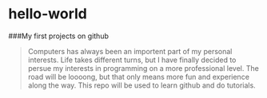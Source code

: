 # hello-world
###My first projects on github
>Computers has always been an importent part of my personal interests. Life takes different turns, but I have 
>finally decided to persue my interests in programming on a more professional level. The road will be loooong, but
>that only means more fun and experience along the way.
>This repo will be used to learn github and do tutorials. 
